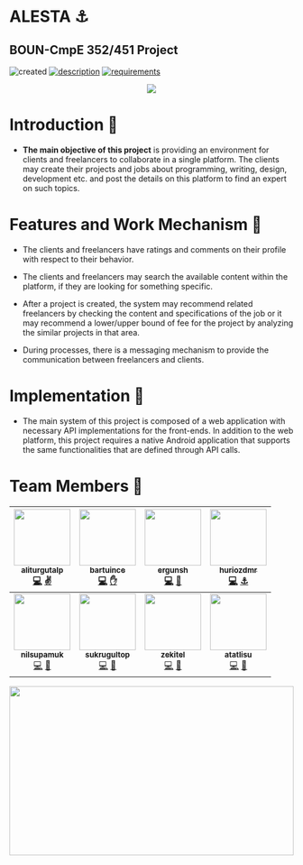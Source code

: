 # ALESTA :anchor:
## BOUN-CmpE 352/451 Project

![created](https://img.shields.io/badge/Created-February%2C%202018-ff69b4.svg?style=for-the-badge)
[![description](https://img.shields.io/badge/Description-page-green.svg?style=for-the-badge)](https://github.com/bounswe/bounswe2018group2/wiki/Project-Description)
[![requirements](https://img.shields.io/badge/Project-Requirements-red.svg?style=for-the-badge)](https://github.com/bounswe/bounswe2018group2/wiki/Project-Requirements)
<p align="center"><img src="https://raw.githubusercontent.com/bounswe/bounswe2018group2/master/logo.jpeg"></p>


# Introduction 📝

* **The main objective of this project** is providing an environment for clients and freelancers to collaborate in a single platform. The clients may create their projects and jobs about programming, writing, design, development etc. and post the details on this platform to find an expert on such topics.


# Features and Work Mechanism 🚀

*  The clients and freelancers have ratings and comments on their profile with respect to their behavior.

*  The clients and freelancers may search the available content within the platform, if they are looking for something specific.

*  After a project is created, the system may recommend related freelancers by checking the content and specifications of the job or it may recommend a lower/upper bound of fee for the project by analyzing the similar projects in that area. 

*  During processes, there is a messaging mechanism to provide the communication between freelancers and clients.


# Implementation 📲

* The main system of this project is composed of a web application with necessary API implementations for the front-ends. In addition to the web platform, this project requires a native Android application that supports the same functionalities that are defined through API calls.


# Team Members 👥

| [<img src="https://avatars2.githubusercontent.com/u/16939484?s=400&v=4" width="100px;"/><br /><sub><b>aliturgutalp</b></sub>](https://github.com/aliturgutalp)<br />[💻](https://github.com/bounswe/bounswe2018group2/issues?utf8=%E2%9C%93&q=author%3Aaliturgutalp "Issues") [✌️](https://github.com/bounswe/bounswe2018group2/wiki/aliturgutalp "introduction") | [<img src="https://avatars0.githubusercontent.com/u/10896702?s=400&v=4" width="100px;"/><br /><sub><b>bartuince</b></sub>](https://github.com/bartuinceQR)<br />[💻](https://github.com/bounswe/bounswe2018group2/issues?utf8=%E2%9C%93&q=author%3Abartuince "Issiues") [✋](https://github.com/bounswe/bounswe2018group2/wiki/Bartu-%C4%B0nce "introduction") | [<img src="https://avatars1.githubusercontent.com/u/5107440?s=400&v=4" width="100px;"/><br /><sub><b>ergunsh </b></sub>](https://github.com/ergunsh)<br />[💻](https://github.com/bounswe/bounswe2018group2/issues?utf8=%E2%9C%93&q=author%3Aergunsh "Issues") [🚀](https://github.com/bounswe/bounswe2018group2/wiki/Erg%C3%BCn-Erdo%C4%9Fmu%C5%9F "introduction") |  [<img src="https://avatars3.githubusercontent.com/u/34218732?s=400&v=4" width="100px;"/><br /><sub><b>huriozdmr</b></sub>](https://github.com/huriozdmr)<br />[💻](https://github.com/bounswe/bounswe2018group2/issues?utf8=%E2%9C%93&q=author%3Ahuriozdmr "Issues") [⚓️](https://github.com/bounswe/bounswe2018group2/wiki/huriozdmr "introduction") |
| :---: | :---: | :---: | :---: |
| [<img src="https://avatars3.githubusercontent.com/u/36169809?s=400&v=4" width="100px;"/><br /><sub><b>nilsupamuk</b></sub>](https://github.com/nilsupamuk)<br />[💻](https://github.com/bounswe/bounswe2018group2/issues?utf8=%E2%9C%93&q=author%3Anilsupamuk "Issiues") [🎊](https://github.com/bounswe/bounswe2018group2/wiki/Nilsu-Pamuk "introduction") | [<img src="https://avatars3.githubusercontent.com/u/24979306?s=400&v=4" width="100px;"/><br /><sub><b>sukrugultop </b></sub>](https://github.com/sukrugultop)<br />[💻](https://github.com/bounswe/bounswe2018group2/issues?utf8=%E2%9C%93&q=author%3Asukrugultop "Issues") [👐](https://github.com/bounswe/bounswe2018group2/wiki/%C5%9E%C3%BCkr%C3%BC-Can-G%C3%BCltop "introduction") | [<img src="https://avatars1.githubusercontent.com/u/25776420?s=400&v=4" width="100px;"/><br /><sub><b>zekitel</b></sub>](https://github.com/zekitel)<br />[💻](https://github.com/bounswe/bounswe2018group2/issues?utf8=%E2%9C%93&q=author%3Azekitel "Issues") [🙌](https://github.com/bounswe/bounswe2018group2/wiki/Zeki-TEL "introduction") | [<img src="https://avatars0.githubusercontent.com/u/22097428?s=460&v=4" width="100px;"/><br /><sub><b>atatlisu</b></sub>](https://github.com/atatlisu)<br />[💻](https://github.com/bounswe/bounswe2018group2/issues?utf8=%E2%9C%93&q=author%3Aatatlisu+ "Issues") [🙌](https://github.com/bounswe/bounswe2018group2/wiki/Ahmet-Ozan-Tatl%C4%B1su "introduction") |

<p align="center"><img width=100% height=300px src="https://media.giphy.com/media/11WYpnf4aKECqY/giphy.gif" width="400"></p>
